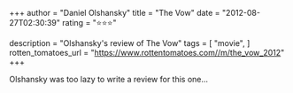 +++
author = "Daniel Olshansky"
title = "The Vow"
date = "2012-08-27T02:30:39"
rating = "⭐⭐⭐"

description = "Olshansky's review of The Vow"
tags = [
    "movie",
]
rotten_tomatoes_url = "https://www.rottentomatoes.com//m/the_vow_2012"
+++

Olshansky was too lazy to write a review for this one...
